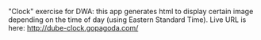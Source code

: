"Clock" exercise for DWA: this app generates html to display certain image depending on the time of day (using Eastern Standard Time).
Live URL is here: http://dube-clock.gopagoda.com/